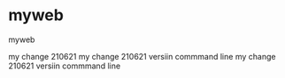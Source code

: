 # myweb
myweb


my change 210621
my change 210621 versiin commmand line
my change 210621 versiin commmand line
